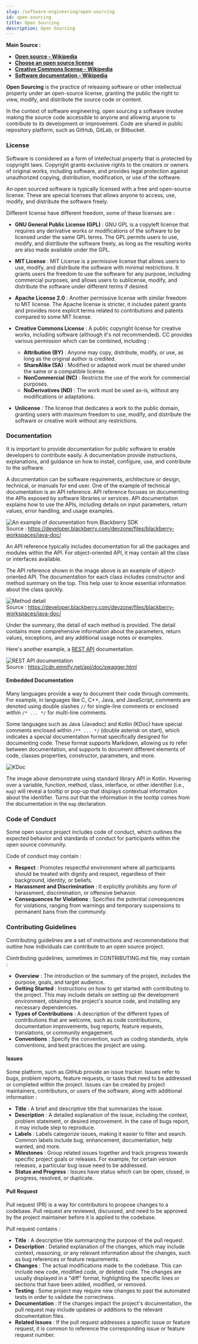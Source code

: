 ```yaml
---
slug: /software-engineering/open-sourcing
id: open-sourcing
title: Open Sourcing
description: Open Sourcing
---
```


**Main Source :**

- **[Open source - Wikipedia](https://en.wikipedia.org/wiki/Open_source)**
- **[Choose an open source license](https://choosealicense.com/)**
- **[Creative Commons license - Wikipedia](https://en.wikipedia.org/wiki/Creative_Commons_license#Types_of_licenses)**
- **[Software documentation - Wikipedia](https://en.wikipedia.org/wiki/Software_documentation)**

**Open Sourcing** is the practice of releasing software or other intellectual property under an open-source license, granting the public the right to view, modify, and distribute the source code or content.

In the context of software engineering, open sourcing a software involve making the source code accessible to anyone and allowing anyone to contribute to its development or improvement. Code are shared in public repository platform, such as GitHub, GitLab, or Bitbucket.

### License

Software is considered as a form of intellectual property that is protected by copyright laws. Copyright grants exclusive rights to the creators or owners of original works, including software, and provides legal protection against unauthorized copying, distribution, modification, or use of the software.

An open sourced software is typically licensed with a free and open-source license. These are special licenses that allows anyone to access, use, modify, and distribute the software freely.

Different license have different freedom, some of these licenses are :

- **GNU General Public License (GPL)** : GNU GPL is a copyleft license that requires any derivative works or modifications of the software to be licensed under the same GPL terms. The GPL permits users to use, modify, and distribute the software freely, as long as the resulting works are also made available under the GPL.
- **MIT License** : MIT License is a permissive license that allows users to use, modify, and distribute the software with minimal restrictions. It grants users the freedom to use the software for any purpose, including commercial purposes, and allows users to sublicense, modify, and distribute the software under different terms if desired.
- **Apache License 2.0** : Another permissive license with similar freedom to MIT license. The Apache license is stricter, it includes patent grants and provides more explicit terms related to contributions and patents compared to some MIT license.
- **Creative Commons License** : A public copyright license for creative works, including software (although it's not recommended). CC provides various permission which can be combined, including :

  - **Attribution (BY)** : Anyone may copy, distribute, modify, or use, as long as the original author is credited.
  - **ShareAlike (SA)** : Modified or adapted work must be shared under the same or a compatible license.
  - **NonCommercial (NC)** : Restricts the use of the work for commercial purposes.
  - **NoDerivatives (ND)** : The work must be used as-is, without any modifications or adaptations.

- **Unlicense** : The license that dedicates a work to the public domain, granting users with maximum freedom to use, modify, and distribute the software or creative work without any restrictions.

### Documentation

It is important to provide documentation for public software to enable developers to contribute easily. A documentation provide instructions, explanations, and guidance on how to install, configure, use, and contribute to the software.

A documentation can be software requirements, architecture or design, technical, or manuals for end user. One of the example of technical documentation is an API reference. API reference focuses on documenting the APIs exposed by software libraries or services. API documentation explains how to use the APIs, including details on input parameters, return values, error handling, and usage examples.

![An example of documentation from Blackberry SDK](./documentation.png)  
Source : https://developer.blackberry.com/devzone/files/blackberry-workspaces/java-doc/

An API reference typically includes documentation for all the packages and modules within the API. For object-oriented API, it may contain all the class or interfaces available.

The API reference shown in the image above is an example of object-oriented API. The documentation for each class includes constructor and method summary on the top. This help user to know essential information about the class quickly.

![Method detail](./method-detail.png)  
Source : https://developer.blackberry.com/devzone/files/blackberry-workspaces/java-doc/

Under the summary, the detail of each method is provided. The detail contains more comprehensive information about the parameters, return values, exceptions, and any additional usage notes or examples.

Here's another example, a [REST API](/backend-system/rest-api) documentation.

![REST API documentation](./rest-api-documentation.png)  
Source : https://cdn.emnify.net/api/doc/swagger.html

#### Embedded Documentation

Many languages provide a way to document their code through comments. For example, in languages like C, C++, Java, and JavaScript, comments are denoted using double slashes `//` for single-line comments or enclosed within `/* ... */` for multi-line comments.

Some languages such as Java (Javadoc) and Kotlin (KDoc) have special comments enclosed within `/** ... */` (double asterisk on start), which indicates a special documentation format specifically designed for documenting code. These format supports Markdown, allowing us to refer between documentation, and supports to document different elements of code, classes properties, constructor, parameters, and more.

![KDoc](./kdoc.png)

The image above demonstrate using standard library API in Kotlin. Hovering over a variable, function, method, class, interface, or other identifier (i.e., `map`) will reveal a tooltip or pop-up that displays contextual information about the identifier. Turns out that the information in the tooltip comes from the documentation in the `map` declaration.

### Code of Conduct

Some open source project includes code of conduct, which outlines the expected behavior and standards of conduct for participants within the open source community.

Code of conduct may contain :

- **Respect** : Promotes respectful environment where all participants should be treated with dignity and respect, regardless of their background, identity, or beliefs.
- **Harassment and Discrimination** : It explicitly prohibits any form of harassment, discrimination, or offensive behavior.
- **Consequences for Violations** : Specifies the potential consequences for violations, ranging from warnings and temporary suspensions to permanent bans from the community.

### Contributing Guidelines

Contributing guidelines are a set of instructions and recommendations that outline how individuals can contribute to an open source project.

Contributing guidelines, sometimes in CONTRIBUTING.md file, may contain :

- **Overview** : The introduction or the summary of the project, includes the purpose, goals, and target audience.
- **Getting Started** : Instructions on how to get started with contributing to the project. This may include details on setting up the development environment, obtaining the project's source code, and installing any necessary dependencies.
- **Types of Contributions** : A description of the different types of contributions that are welcome, such as code contributions, documentation improvements, bug reports, feature requests, translations, or community engagement.
- **Conventions** : Specify the convention, such as coding standards, style conventions, and best practices the project are using.

#### Issues

Some platform, such as GitHub provide an issue tracker. Issues refer to bugs, problem reports, feature requests, or tasks that need to be addressed or completed within the project. Issues can be created by project maintainers, contributors, or users of the software, along with additional information :

- **Title** : A brief and descriptive title that summarizes the issue.
- **Description** : A detailed explanation of the issue, including the context, problem statement, or desired improvement. In the case of bugs report, it may include step to reproduce.
- **Labels** : Labels categorize issues, making it easier to filter and search. Common labels include bug, enhancement, documentation, help wanted, and more.
- **Milestones** : Group related issues together and track progress towards specific project goals or releases. For example, for certain version releases, a particular bug issue need to be addressed.
- **Status and Progress** : Issues have status which can be open, closed, in progress, resolved, or duplicate.

#### Pull Request

Pull request (PR) is a way for contributors to propose changes to a codebase. Pull request are reviewed, discussed, and need to be approved by the project maintainer before it is applied to the codebase.

Pull request contains :

- **Title** : A descriptive title summarizing the purpose of the pull request.
- **Description** : Detailed explanation of the changes, which may include context, reasoning, or any relevant information about the changes, such as bug references or feature requirements.
- **Changes** : The actual modifications made to the codebase. This can include new code, modified code, or deleted code. The changes are usually displayed in a "diff" format, highlighting the specific lines or sections that have been added, modified, or removed.
- **Testing** : Some project may require new changes to past the automated tests in order to validate the correctness.
- **Documentation** : If the changes impact the project's documentation, the pull request may include updates or additions to the relevant documentation files.
- **Related Issues** : If the pull request addresses a specific issue or feature request, it is common to reference the corresponding issue or feature request number.
